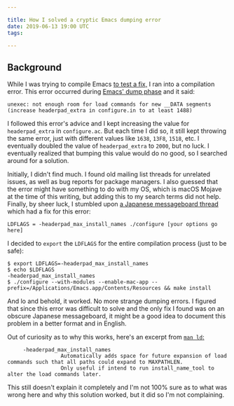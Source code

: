 ```yaml
---

title: How I solved a cryptic Emacs dumping error
date: 2019-06-13 19:00 UTC
tags:

---
```



Background
----------

While I was trying to compile Emacs [to test a
fix,](/2019/05/23/how-to-fix-the-emacs-mac-port-for-multi-tty-access/) I ran
into a compilation error. This error occurred during [Emacs' dump
phase](http://emacshorrors.com/posts/unexecute.html) and it said:

~~~~~~~~~~~~~~~~~~~~~~~~~~~~~~~~~~~~~~~~~~~~~~~~~~~~~~~~~~~~~~~~~~~~~~~~~~~~~~~~
unexec: not enough room for load commands for new __DATA segments (increase headerpad_extra in configure.in to at least 1488)
~~~~~~~~~~~~~~~~~~~~~~~~~~~~~~~~~~~~~~~~~~~~~~~~~~~~~~~~~~~~~~~~~~~~~~~~~~~~~~~~

I followed this error's advice and I kept increasing the value for
`headerpad_extra` in `configure.ac`. But each time I did so, it still kept
throwing the same error, just with different values like `1638`, `13F8`, `1518`,
etc. I eventually doubled the value of `headerpad_extra` to `2000`, but no luck.
I eventually realized that bumping this value would do no good, so I searched
around for a solution.

Initially, I didn't find much. I found old mailing list threads for unrelated
issues, as well as bug reports for package managers. I also guessed that the
error might have something to do with my OS, which is macOS Mojave at the time
of this writing, but adding this to my search terms did not help. Finally, by
sheer luck, I stumbled upon [a Japanese messageboard
thread](http://anago.2ch.sc/test/read.cgi/mac/1328699139/) which had a fix for
this error:

~~~~~~~~~~~~~~~~~~~~~~~~~~~~~~~~~~~~~~~~~~~~~~~~~~~~~~~~~~~~~~~~~~~~~~~~~~~~~~~~
LDFLAGS = -headerpad_max_install_names ./configure [your options go here]
~~~~~~~~~~~~~~~~~~~~~~~~~~~~~~~~~~~~~~~~~~~~~~~~~~~~~~~~~~~~~~~~~~~~~~~~~~~~~~~~

I decided to `export` the `LDFLAGS` for the entire compilation process (just to
be safe):

~~~~~~~~~~~~~~~~~~~~~~~~~~~~~~~~~~~~~~~~~~~~~~~~~~~~~~~~~~~~~~~~~~~~~~~~~~~~~~~~
$ export LDFLAGS=-headerpad_max_install_names
$ echo $LDFLAGS
-headerpad_max_install_names
$ ./configure --with-modules --enable-mac-app --prefix=/Applications/Emacs.app/Contents/Resources && make install
~~~~~~~~~~~~~~~~~~~~~~~~~~~~~~~~~~~~~~~~~~~~~~~~~~~~~~~~~~~~~~~~~~~~~~~~~~~~~~~~

And lo and behold, it worked. No more strange dumping errors. I figured that
since this error was difficult to solve and the only fix I found was on an
obscure Japanese messageboard, it might be a good idea to document this problem
in a better format and in English.

Out of curiosity as to why this works, here's an excerpt from [`man ld`:](job%20=%20ImportJob.perform_later%20path.to_s%20current_spree_user.update(job_id:%20job.provider_job_id))

~~~~~~~~~~~~~~~~~~~~~~~~~~~~~~~~~~~~~~~~~~~~~~~~~~~~~~~~~~~~~~~~~~~~~~~~~~~~~~~~
     -headerpad_max_install_names
                 Automatically adds space for future expansion of load commands such that all paths could expand to MAXPATHLEN.
                 Only useful if intend to run install_name_tool to alter the load commands later.
~~~~~~~~~~~~~~~~~~~~~~~~~~~~~~~~~~~~~~~~~~~~~~~~~~~~~~~~~~~~~~~~~~~~~~~~~~~~~~~~

This still doesn't explain it completely and I'm not 100% sure as to what was
wrong here and why this solution worked, but it did so I'm not complaining.
